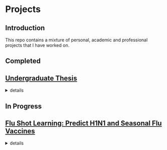 # Projects
## Introduction
This repo contains a mixture of personal, academic and professional projects that I have worked on. 
## Completed

## [Undergraduate Thesis](https://github.com/raymundo-mora/Projects/tree/main/Undergraduate_Thesis)


<details >
<summary>details</summary>

<details>
<summary>Topics</summary>

  
`Astronomy`  `M33`  `Globular Clusters`  
</details>
  
<details>  
<summary>Stack</summary> 
  
![Pandas](https://img.shields.io/badge/Pandas-2C2D72?style=for-the-badge&logo=pandas&logoColor=white)
![NumPy](https://img.shields.io/badge/numpy-%23013243.svg?style=for-the-badge&logo=numpy&logoColor=white)
![matplotlib](https://img.shields.io/badge/matplotlib-2F6D92?style=for-the-badge&lColor=white)
![photutils](https://img.shields.io/badge/photutils-F7622F?style=for-the-badge&lColor=white)
![IRAF](https://img.shields.io/badge/iraf-696E76?style=for-the-badge&lColor=white)
[![astropy](http://img.shields.io/badge/powered%20by-AstroPy-orange.svg?style=flat-square)](http://www.astropy.org/)
 
</details>

<details>  
<summary>Literature</summary> 
  
[Barmby et al. (2007)](https://iopscience.iop.org/article/10.1086/516777)</br>
[Beasley (2020)](https://link.springer.com/chapter/10.1007%2F978-3-030-38509-5_9)</br>
[King (1966)](https://ui.adsabs.harvard.edu/abs/1966AJ.....71...64K/abstract)</br>
[Ma (2015)](https://iopscience.iop.org/article/10.1088/0004-6256/149/5/157)</br>
[McLaughlin & van der Marel (2005)](https://iopscience.iop.org/article/10.1086/497429)</br>
[San Roman et al. (2012)](https://academic.oup.com/mnras/article/426/3/2427/989168)</br>
[Sarajedini et al. (2000)](https://iopscience.iop.org/article/10.1086/316807)</br>
[van der Marel et al. (2019)](https://iopscience.iop.org/article/10.3847/1538-4357/ab001b)</br>
[Wang & Ma (2013)](https://iopscience.iop.org/article/10.1088/0004-6256/146/2/20)</br>
</details>
  
  
</details>


## In Progress


## [Flu Shot Learning: Predict H1N1 and Seasonal Flu Vaccines](https://github.com/raymundo-mora/Projects/tree/main/Flu%20Shot%20Learning:%20Predict%20H1N1%20and%20Seasonal%20Flu%20Vaccines)


<details >
<summary>details</summary>

<details>
<summary>Topics</summary>

  

</details>
  
<details>  
<summary>Stack</summary> 
  

 
</details>

<details>  
<summary>Literature</summary> 
  

</details>
  
  
</details>
